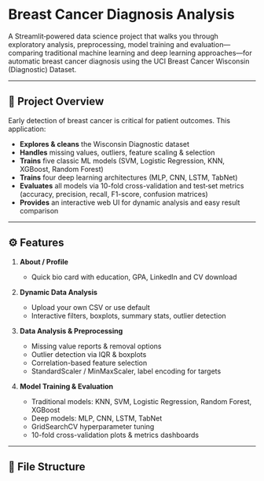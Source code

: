 # Breast Cancer Diagnosis Analysis

A Streamlit‐powered data science project that walks you through exploratory analysis, preprocessing, model training and evaluation—comparing traditional machine learning and deep learning approaches—for automatic breast cancer diagnosis using the UCI Breast Cancer Wisconsin (Diagnostic) Dataset.

---

## 🔎 Project Overview

Early detection of breast cancer is critical for patient outcomes. This application:

- **Explores & cleans** the Wisconsin Diagnostic dataset  
- **Handles** missing values, outliers, feature scaling & selection  
- **Trains** five classic ML models (SVM, Logistic Regression, KNN, XGBoost, Random Forest)  
- **Trains** four deep learning architectures (MLP, CNN, LSTM, TabNet)  
- **Evaluates** all models via 10-fold cross-validation and test‐set metrics (accuracy, precision, recall, F1-score, confusion matrices)  
- **Provides** an interactive web UI for dynamic analysis and easy result comparison  

---

## ⚙️ Features

1. **About / Profile**  
   - Quick bio card with education, GPA, LinkedIn and CV download  

2. **Dynamic Data Analysis**  
   - Upload your own CSV or use default  
   - Interactive filters, boxplots, summary stats, outlier detection  

3. **Data Analysis & Preprocessing**  
   - Missing value reports & removal options  
   - Outlier detection via IQR & boxplots  
   - Correlation-based feature selection  
   - StandardScaler / MinMaxScaler, label encoding for targets  

4. **Model Training & Evaluation**  
   - Traditional models: KNN, SVM, Logistic Regression, Random Forest, XGBoost  
   - Deep models: MLP, CNN, LSTM, TabNet  
   - GridSearchCV hyperparameter tuning  
   - 10-fold cross-validation plots & metrics dashboards  

---

## 📁 File Structure

